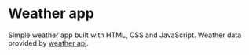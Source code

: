 # Weather app

Simple weather app built with HTML, CSS and JavaScript. Weather data provided by [weather api](https://www.weatherapi.com/).
